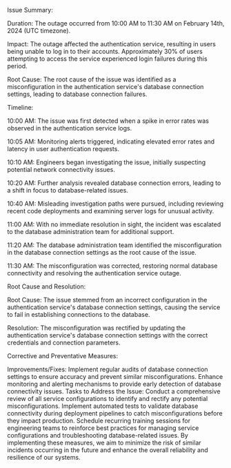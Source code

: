 Issue Summary:

Duration: The outage occurred from 10:00 AM to 11:30 AM on February 14th, 2024 (UTC timezone).

Impact: The outage affected the authentication service, resulting in users being unable to log in to their accounts. Approximately 30% of users attempting to access the service experienced login failures during this period.

Root Cause: The root cause of the issue was identified as a misconfiguration in the authentication service's database connection settings, leading to database connection failures.

Timeline:

10:00 AM: The issue was first detected when a spike in error rates was observed in the authentication service logs.

10:05 AM: Monitoring alerts triggered, indicating elevated error rates and latency in user authentication requests.

10:10 AM: Engineers began investigating the issue, initially suspecting potential network connectivity issues.

10:20 AM: Further analysis revealed database connection errors, leading to a shift in focus to database-related issues.

10:40 AM: Misleading investigation paths were pursued, including reviewing recent code deployments and examining server logs for unusual activity.

11:00 AM: With no immediate resolution in sight, the incident was escalated to the database administration team for additional support.

11:20 AM: The database administration team identified the misconfiguration in the database connection settings as the root cause of the issue.

11:30 AM: The misconfiguration was corrected, restoring normal database connectivity and resolving the authentication service outage.

Root Cause and Resolution:

Root Cause: The issue stemmed from an incorrect configuration in the authentication service's database connection settings, causing the service to fail in establishing connections to the database.

Resolution: The misconfiguration was rectified by updating the authentication service's database connection settings with the correct credentials and connection parameters.

Corrective and Preventative Measures:

Improvements/Fixes:
Implement regular audits of database connection settings to ensure accuracy and prevent similar misconfigurations.
Enhance monitoring and alerting mechanisms to provide early detection of database connectivity issues.
Tasks to Address the Issue:
Conduct a comprehensive review of all service configurations to identify and rectify any potential misconfigurations.
Implement automated tests to validate database connectivity during deployment pipelines to catch misconfigurations before they impact production.
Schedule recurring training sessions for engineering teams to reinforce best practices for managing service configurations and troubleshooting database-related issues.
By implementing these measures, we aim to minimize the risk of similar incidents occurring in the future and enhance the overall reliability and resilience of our systems.
